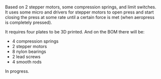 Based on 2 stepper motors, some compression springs, and limit switches.
It uses some micro and drivers for stepper motors to open press and start
closing the press at some rate until a certain force is met (when aeropress is completely pressed).

It requires four plates to be 3D printed.  And on the BOM there will be:

* 4 compression springs
* 2 stepper motors
* 8 nylon bearings
* 2 lead screws
* 4 smooth rods

In progress.

